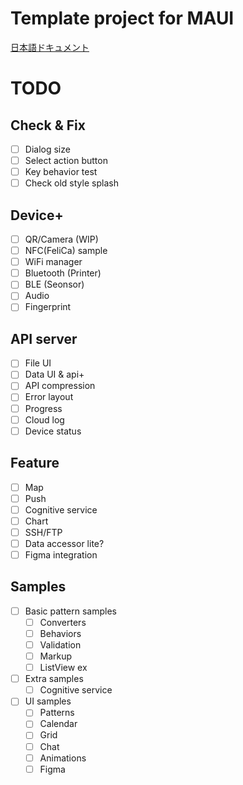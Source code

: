 # Template project for MAUI

[日本語ドキュメント](Document/README.md)

# TODO

## Check & Fix

- [ ] Dialog size
- [ ] Select action button
- [ ] Key behavior test
- [ ] Check old style splash

## Device+

- [ ] QR/Camera (WIP)
- [ ] NFC(FeliCa) sample
- [ ] WiFi manager
- [ ] Bluetooth (Printer)
- [ ] BLE (Seonsor)
- [ ] Audio
- [ ] Fingerprint

## API server

- [ ] File UI
- [ ] Data UI & api+
- [ ] API compression
- [ ] Error layout
- [ ] Progress
- [ ] Cloud log
- [ ] Device status

## Feature

- [ ] Map
- [ ] Push
- [ ] Cognitive service
- [ ] Chart
- [ ] SSH/FTP
- [ ] Data accessor lite?
- [ ] Figma integration

## Samples

- [ ] Basic pattern samples
  - [ ] Converters
  - [ ] Behaviors
  - [ ] Validation
  - [ ] Markup
  - [ ] ListView ex
- [ ] Extra samples
  - [ ] Cognitive service
- [ ] UI samples
  - [ ] Patterns
  - [ ] Calendar
  - [ ] Grid
  - [ ] Chat
  - [ ] Animations
  - [ ] Figma
